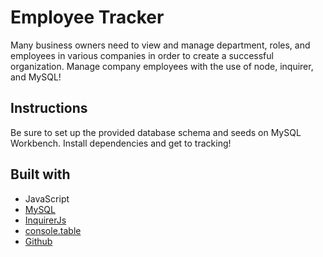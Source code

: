 # Employee Tracker

Many business owners need to view and manage department, roles, and employees in various companies in order to create a successful organization. Manage company employees with the use of node, inquirer, and MySQL!

## Instructions

Be sure to set up the provided database schema and seeds on MySQL Workbench. Install dependencies and get to tracking!

## Built with
* JavaScript
* [MySQL](https://www.npmjs.com/package/mysql)
* [InquirerJs](https://www.npmjs.com/package/inquirer/v/0.2.3)
* [console.table](https://www.npmjs.com/package/console.table)
* [Github](https://github.com/)
